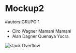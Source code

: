 # Mockup2

#autors:GRUPO 1
- Ciro Wagner Mamani Mamani
- Alan Dagner Quenaya Yucra

![stack Overflow](http://lmsotfy.com/so.png)
